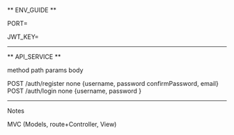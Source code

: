 ** ENV_GUIDE **

PORT=

JWT_KEY=

---------

** API_SERVICE **

 method            path                params      body

POST               /auth/register      none       {username, password confirmPassword, email}
POST               /auth/login         none       {username, password }



-------------

Notes

MVC (Models, route+Controller, View)

